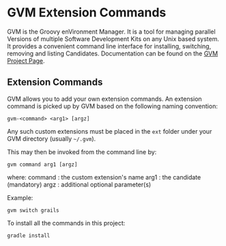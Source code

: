 # GVM Extension Commands

GVM is the Groovy enVironment Manager. It is a tool for managing parallel Versions of multiple Software Development Kits on any Unix based system. It provides a convenient command line interface for installing, switching, removing and listing Candidates. Documentation can be found on the [GVM Project Page](http://gvmtool.net).

## Extension Commands

GVM allows you to add your own extension commands. An extension command is picked up by GVM based on the following naming convention:

    gvm-<command> <arg1> [argz]

Any such custom extensions must be placed in the `ext` folder under your GVM directory (usually `~/.gvm`).

This may then be invoked from the command line by:

    gvm command arg1 [argz]

where:
	command : the custom extension's name
	arg1    : the candidate (mandatory)
	argz    : additional optional parameter(s)

Example:

    gvm switch grails


To install all the commands in this project:

    gradle install

